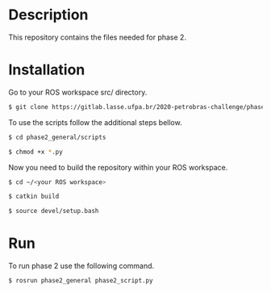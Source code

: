 # Description

This repository contains the files needed for phase 2.

# Installation

Go to your ROS workspace src/ directory.

```bash
$ git clone https://gitlab.lasse.ufpa.br/2020-petrobras-challenge/phase2_general.git
```

To use the scripts follow the additional steps bellow.

```bash
$ cd phase2_general/scripts

$ chmod +x *.py
```

Now you need to build the repository within your ROS workspace.

```bash
$ cd ~/<your ROS workspace>

$ catkin build

$ source devel/setup.bash
```

# Run

To run phase 2 use the following command.

```bash
$ rosrun phase2_general phase2_script.py
```
